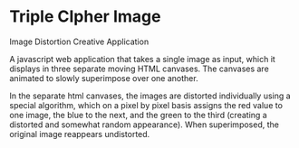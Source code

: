 # Triple CIpher Image
 Image Distortion Creative Application

A javascript web application that takes a single image as input, which it displays in three separate moving HTML canvases.  The canvases are animated to slowly superimpose over one another.

In the separate html canvases, the images are distorted individually using a special algorithm, which on a pixel by pixel basis assigns the red value to one image, the blue to the next,
and the green to the third (creating a distorted and somewhat random appearance).  When superimposed, the original image reappears undistorted.
